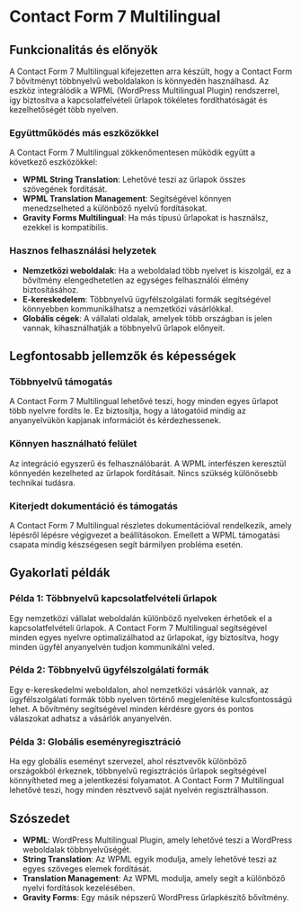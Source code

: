 # Contact Form 7 Multilingual

## Funkcionalitás és előnyök

A Contact Form 7 Multilingual kifejezetten arra készült, hogy a Contact Form 7 bővítményt többnyelvű weboldalakon is könnyedén használhasd. Az eszköz integrálódik a WPML (WordPress Multilingual Plugin) rendszerrel, így biztosítva a kapcsolatfelvételi űrlapok tökéletes fordíthatóságát és kezelhetőségét több nyelven.

### Együttműködés más eszközökkel

A Contact Form 7 Multilingual zökkenőmentesen működik együtt a következő eszközökkel:
- **WPML String Translation**: Lehetővé teszi az űrlapok összes szövegének fordítását.
- **WPML Translation Management**: Segítségével könnyen menedzselheted a különböző nyelvű fordításokat.
- **Gravity Forms Multilingual**: Ha más típusú űrlapokat is használsz, ezekkel is kompatibilis.

### Hasznos felhasználási helyzetek

- **Nemzetközi weboldalak**: Ha a weboldalad több nyelvet is kiszolgál, ez a bővítmény elengedhetetlen az egységes felhasználói élmény biztosításához.
- **E-kereskedelem**: Többnyelvű ügyfélszolgálati formák segítségével könnyebben kommunikálhatsz a nemzetközi vásárlókkal.
- **Globális cégek**: A vállalati oldalak, amelyek több országban is jelen vannak, kihasználhatják a többnyelvű űrlapok előnyeit.

## Legfontosabb jellemzők és képességek

### Többnyelvű támogatás

A Contact Form 7 Multilingual lehetővé teszi, hogy minden egyes űrlapot több nyelvre fordíts le. Ez biztosítja, hogy a látogatóid mindig az anyanyelvükön kapjanak információt és kérdezhessenek.

### Könnyen használható felület

Az integráció egyszerű és felhasználóbarát. A WPML interfészen keresztül könnyedén kezelheted az űrlapok fordításait. Nincs szükség különösebb technikai tudásra.

### Kiterjedt dokumentáció és támogatás

A Contact Form 7 Multilingual részletes dokumentációval rendelkezik, amely lépésről lépésre végigvezet a beállításokon. Emellett a WPML támogatási csapata mindig készségesen segít bármilyen probléma esetén.

## Gyakorlati példák

### Példa 1: Többnyelvű kapcsolatfelvételi űrlapok

Egy nemzetközi vállalat weboldalán különböző nyelveken érhetőek el a kapcsolatfelvételi űrlapok. A Contact Form 7 Multilingual segítségével minden egyes nyelvre optimalizálhatod az űrlapokat, így biztosítva, hogy minden ügyfél anyanyelvén tudjon kommunikálni veled.

### Példa 2: Többnyelvű ügyfélszolgálati formák

Egy e-kereskedelmi weboldalon, ahol nemzetközi vásárlók vannak, az ügyfélszolgálati formák több nyelven történő megjelenítése kulcsfontosságú lehet. A bővítmény segítségével minden kérdésre gyors és pontos válaszokat adhatsz a vásárlók anyanyelvén.

### Példa 3: Globális eseményregisztráció

Ha egy globális eseményt szervezel, ahol résztvevők különböző országokból érkeznek, többnyelvű regisztrációs űrlapok segítségével könnyítheted meg a jelentkezési folyamatot. A Contact Form 7 Multilingual lehetővé teszi, hogy minden résztvevő saját nyelvén regisztrálhasson.

## Szószedet

- **WPML**: WordPress Multilingual Plugin, amely lehetővé teszi a WordPress weboldalak többnyelvűségét.
- **String Translation**: Az WPML egyik modulja, amely lehetővé teszi az egyes szöveges elemek fordítását.
- **Translation Management**: Az WPML modulja, amely segít a különböző nyelvi fordítások kezelésében.
- **Gravity Forms**: Egy másik népszerű WordPress űrlapkészítő bővítmény.